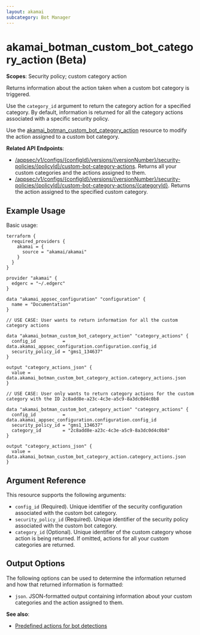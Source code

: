 ```yaml
---
layout: akamai
subcategory: Bot Manager
---
```


# akamai_botman_custom_bot_category_action (Beta)

**Scopes**: Security policy; custom category action

Returns information about the action taken when a custom bot category is triggered.

Use the `category_id` argument to return the category action for a specified category. By default, information is returned for all the category actions associated with a specific security policy.

Use the [akamai_botman_custom_bot_category_action](../resources/akamai_botman_custom_bot_category_action) resource to modify the action assigned to a custom bot category.

**Related API Endpoints**:

- [/appsec/v1/configs/{configId}/versions/{versionNumber}/security-policies/{policyId}/custom-bot-category-actions](https://techdocs.akamai.com/bot-manager/reference/get-custom-bot-category-actions). Returns all your custom categories and the actions assigned to them.
- [/appsec/v1/configs/{configId}/versions/{versionNumber}/security-policies/{policyId}/custom-bot-category-actions/{categoryId}](https://techdocs.akamai.com/bot-manager/reference/get-custom-bot-category-action). Returns the action assigned to the specified custom category.

## Example Usage

Basic usage:

```
terraform {
  required_providers {
    akamai = {
      source = "akamai/akamai"
    }
  }
}

provider "akamai" {
  edgerc = "~/.edgerc"
}

data "akamai_appsec_configuration" "configuration" {
  name = "Documentation"
}

// USE CASE: User wants to return information for all the custom category actions

data "akamai_botman_custom_bot_category_action" "category_actions" {
  config_id          = data.akamai_appsec_configuration.configuration.config_id
  security_policy_id = "gms1_134637"
}

output "category_actions_json" {
  value = data.akamai_botman_custom_bot_category_action.category_actions.json
}

// USE CASE: User only wants to return category actions for the custom category with the ID 2c8add8e-a23c-4c3e-a5c9-8a3dc0d4c0b8

data "akamai_botman_custom_bot_category_action" "category_actions" {
  config_id          = data.akamai_appsec_configuration.configuration.config_id
  security_policy_id = "gms1_134637"
  category_id        = "2c8add8e-a23c-4c3e-a5c9-8a3dc0d4c0b8"
}

output "category_actions_json" {
  value = data.akamai_botman_custom_bot_category_action.category_actions.json
}
```

## Argument Reference

This resource supports the following arguments:

- `config_id` (Required). Unique identifier of the security configuration associated with the custom bot category.
- `security_policy_id` (Required). Unique identifier of the security policy associated with the custom bot category.
- `category_id` (Optional). Unique identifier of the custom category whose action is being returned. If omitted, actions for all your custom categories are returned.

## Output Options

The following options can be used to determine the information returned and how that returned information is formatted:

- `json`. JSON-formatted output containing information about your custom categories and the action assigned to them.

**See also**:

- [Predefined actions for bot detections](https://techdocs.akamai.com/bot-manager/docs/predefined-actions-bot)
